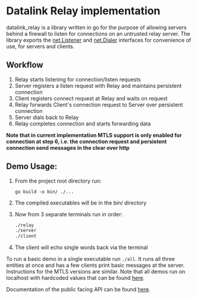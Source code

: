 # Datalink Relay implementation
datalink_relay is a library written in go for the purpose of allowing servers behind a firewall to listen for connections on an untrusted relay server. The library exports the [net.Listener](https://pkg.go.dev/net#Listener) and [net.Dialer](https://pkg.go.dev/net#Dialer) interfaces for convenience of use, for servers and clients.

## Workflow
1. Relay starts listening for connection/listen requests
2. Server registers a listen request with Relay and maintains persistent connection
3. Client registers connect request at Relay and waits on request
4. Relay forwards Client's connection request to Server over persistent connection
5. Server dials back to Relay
6. Relay completes connection and starts forwarding data

**Note that in current implementation MTLS support is only enabled for connection at step 6, i.e. the connection request and persistent connection send messages in the clear over http**

## Demo Usage:

1. From the project root directory run:

    ```go build -o bin/ ./...```   

2. The compiled executables will be in the bin/ directory

3. Now from 3 separate terminals run in order:

   ```sh
   ./relay
   ./server
   ./client
   ```

4. The client will echo single words back via the terminal

To run a basic demo in a single executable run ```./all```.  It runs all three entities at once and has a few clients print basic messages at the server. Instructions for the MTLS versions are similar. Note that all demos run on localhost with hardcoded values that can be found [here](example/utils).

Documentation of the public facing API can be found [here](docs/DOCUMENTATION.md). 
